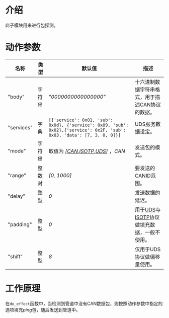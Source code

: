 # 介绍
此子模块用来进行包探测。

# 动作参数

|名称|类型|默认值|描述|
|---|----|-----|---|
|"body"|字符串|*"0000000000000000"*|十六进制数据字符串格式，用于描述CAN协议的数据。|
|"services"|字典|`[{'service': 0x01, 'sub': 0x0d}, {'service': 0x09, 'sub': 0x02},{'service': 0x2F, 'sub': 0x03, 'data': [7, 3, 0, 0]}]`|UDS服务数据设定。|
|"mode"|字符串|取值为 *[[CAN](../can.md),[ISOTP](../isotp.md),[UDS](../uds.md)]* ，*CAN*|发送包的模式。|
|"range"|整数对|*[0, 1000]*|要发送的CANID范围。|
|"delay"|整型|*0*|发送数据的延迟。|
|"padding"|整型|*0*|用于[UDS](../uds.md)与[ISOTP](../isotp.md)协议做填充数据，一般不使用。|
|"shift"|整型|*8*|仅用于UDS协议做偏移量使用。|

# 工作原理
在`do_effect`函数中，当检测到管道中没有CAN数据包，则按照动作参数中指定的选项填充*ping*包，随后发送到管道中。
